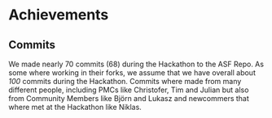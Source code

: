 # Achievements

## Commits
We made nearly 70 commits (68) during the Hackathon to the ASF Repo.
As some where working in their forks, we assume that we have overall about *100* commits during the Hackathon.
Commits where made from many different people, including PMCs like Christofer, Tim and Julian but also from Community Members like Björn and Lukasz and newcommers that where met at the Hackathon like Niklas.
